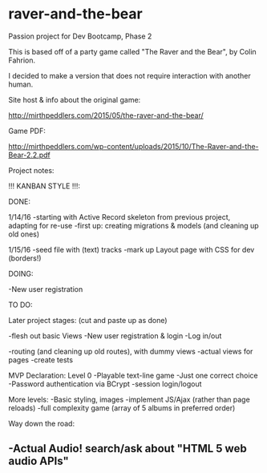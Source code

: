 # raver-and-the-bear
Passion project for Dev Bootcamp, Phase 2

This is based off of a party game called "The Raver and the Bear", by Colin Fahrion.

I decided to make a version that does not require interaction with another human.

Site host & info about the original game:

http://mirthpeddlers.com/2015/05/the-raver-and-the-bear/

Game PDF:

http://mirthpeddlers.com/wp-content/uploads/2015/10/The-Raver-and-the-Bear-2.2.pdf

Project notes:

!!! KANBAN STYLE !!!:

DONE:

1/14/16
-starting with Active Record skeleton from previous project, adapting for re-use
-first up: creating migrations & models (and cleaning up old ones)

1/15/16
-seed file with (text) tracks
-mark up Layout page with CSS for dev (borders!)

DOING:

-New user registration

TO DO:

Later project stages:
(cut and paste up as done)

-flesh out basic Views
-New user registration & login
-Log in/out


-routing (and cleaning up old routes), with dummy views
-actual views for pages
-create tests


MVP Declaration: Level 0
-Playable text-line game
-Just one correct choice
-Password authentication via BCrypt
-session login/logout

More levels:
-Basic styling, images
-implement JS/Ajax (rather than page reloads)
-full complexity game (array of 5 albums in preferred order)

Way down the road:

-Actual Audio! search/ask about "HTML 5 web audio APIs"
-

